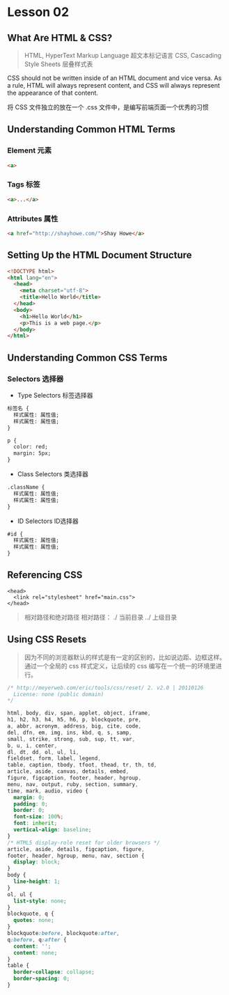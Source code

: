 # Lesson 02

## What Are HTML & CSS?

> HTML, HyperText Markup Language 超文本标记语言
> CSS, Cascading Style Sheets 层叠样式表

CSS should not be written inside of an HTML document and vice versa. As a rule, HTML will always represent content, and CSS will always represent the appearance of that content.

将 CSS 文件独立的放在一个 .css 文件中，是编写前端页面一个优秀的习惯

## Understanding Common HTML Terms

### Element 元素


```html
<a>
```

### Tags 标签

```html
<a>...</a>
```

### Attributes 属性

```html
<a href="http://shayhowe.com/">Shay Howe</a>
```
## Setting Up the HTML Document Structure



```html
<!DOCTYPE html>
<html lang="en">
  <head>
    <meta charset="utf-8">
    <title>Hello World</title>
  </head>
  <body>
    <h1>Hello World</h1>
    <p>This is a web page.</p>
  </body>
</html>

```

## Understanding Common CSS Terms

### Selectors 选择器

* Type Selectors 标签选择器

```html
标签名 {
  样式属性: 属性值;
  样式属性: 属性值;
}

p {
  color: red;
  margin: 5px;
}

```

* Class Selectors 类选择器

```html
.className {
  样式属性: 属性值;
  样式属性: 属性值;
}
```

* ID Selectors ID选择器

```html
#id {
  样式属性: 属性值;
  样式属性: 属性值;
}
```


## Referencing CSS

```
<head>
  <link rel="stylesheet" href="main.css">
</head>

```

> 相对路径和绝对路径
> 相对路径： ./ 当前目录 ../ 上级目录

## Using CSS Resets

> 因为不同的浏览器默认的样式是有一定的区别的，比如说边距、边框这样。通过一个全局的 css 样式定义，让后续的 css 编写在一个统一的环境里进行。



```css
/* http://meyerweb.com/eric/tools/css/reset/ 2. v2.0 | 20110126
  License: none (public domain)
*/

html, body, div, span, applet, object, iframe,
h1, h2, h3, h4, h5, h6, p, blockquote, pre,
a, abbr, acronym, address, big, cite, code,
del, dfn, em, img, ins, kbd, q, s, samp,
small, strike, strong, sub, sup, tt, var,
b, u, i, center,
dl, dt, dd, ol, ul, li,
fieldset, form, label, legend,
table, caption, tbody, tfoot, thead, tr, th, td,
article, aside, canvas, details, embed,
figure, figcaption, footer, header, hgroup,
menu, nav, output, ruby, section, summary,
time, mark, audio, video {
  margin: 0;
  padding: 0;
  border: 0;
  font-size: 100%;
  font: inherit;
  vertical-align: baseline;
}
/* HTML5 display-role reset for older browsers */
article, aside, details, figcaption, figure,
footer, header, hgroup, menu, nav, section {
  display: block;
}
body {
  line-height: 1;
}
ol, ul {
  list-style: none;
}
blockquote, q {
  quotes: none;
}
blockquote:before, blockquote:after,
q:before, q:after {
  content: '';
  content: none;
}
table {
  border-collapse: collapse;
  border-spacing: 0;
}

```













